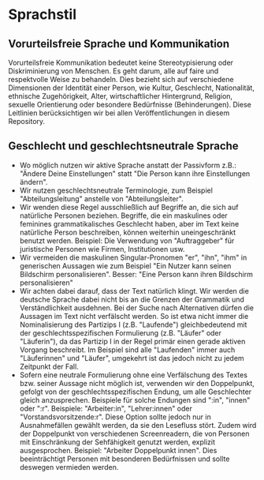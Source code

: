 # Sprachstil

## Vorurteilsfreie Sprache und Kommunikation
Vorurteilsfreie Kommunikation bedeutet keine Stereotypisierung oder Diskriminierung von Menschen. Es geht darum, alle auf faire und respektvolle Weise zu behandeln. Dies bezieht sich auf verschiedene Dimensionen der Identität einer Person, wie Kultur, Geschlecht, Nationalität, ethnische Zugehörigkeit, Alter, wirtschaftlicher Hintergrund, Religion, sexuelle Orientierung oder besondere Bedürfnisse (Behinderungen). Diese Leitlinien berücksichtigen wir bei allen Veröffentlichungen in diesem Repository.

## Geschlecht und geschlechtsneutrale Sprache
- Wo möglich nutzen wir aktive Sprache anstatt der Passivform z.B.: "Ändere Deine Einstellungen" statt "Die Person kann ihre Einstellungen ändern".
- Wir nutzen geschlechtsneutrale Terminologie, zum Beispiel "Abteilungsleitung" anstelle von "Abteilungsleiter". 
- Wir wenden diese Regel ausschließlich auf Begriffe an, die sich auf natürliche Personen beziehen. Begriffe, die ein maskulines oder feminines grammatikalisches Geschlecht haben, aber im Text keine natürliche Person beschreiben, können weiterhin uneingeschränkt benutzt werden. Beispiel: Die Verwendung von "Auftraggeber" für juristische Personen wie Firmen, Institutionen usw.
- Wir vermeiden die maskulinen Singular-Pronomen "er", "ihn", "ihm" in generischen Aussagen wie zum Beispiel "Ein Nutzer kann seinen Bildschirm personalisieren". Besser: "Eine Person kann ihren Bildschirm personalisieren"
- Wir achten dabei darauf, dass der Text natürlich klingt. Wir werden die deutsche Sprache dabei nicht bis an die Grenzen der Grammatik und Verständlichkeit ausdehnen. Bei der Suche nach Alternativen dürfen die Aussagen im Text nicht verfälscht werden. So ist etwa nicht immer die Nominalisierung des Partizips I (z.B. "Laufende") gleichbedeutend mit der geschlechtsspezifischen Formulierung (z.B. "Läufer" oder "Läuferin"), da das Partizip I in der Regel primär einen gerade aktiven Vorgang beschreibt. Im Beispiel sind alle "Laufenden" immer auch "Läuferinnen" und "Läufer", umgekehrt ist das jedoch nicht zu jedem Zeitpunkt der Fall. 
- Sofern eine neutrale Formulierung ohne eine Verfälschung des Textes bzw. seiner Aussage nicht möglich ist, verwenden wir den Doppelpunkt, gefolgt von der geschlechtsspezifischen Endung, um alle Geschlechter gleich anzusprechen. Beispiele für solche Endungen sind ":in", "innen" oder ":r". Beispiele: "Arbeiter:in", "Lehrer:innen" oder "Vorstandsvorsitzende:r". Diese Option sollte jedoch nur in Ausnahmefällen gewählt werden, da sie den Lesefluss stört. Zudem wird der Doppelpunkt von verschiedenen Screenreadern, die von Personen mit Einschränkung der Sehfähigkeit genutzt werden, explizit ausgesprochen.  Beispiel: "Arbeiter Doppelpunkt innen". Dies beeinträchtigt Personen mit besonderen Bedürfnissen und sollte deswegen vermieden werden.
